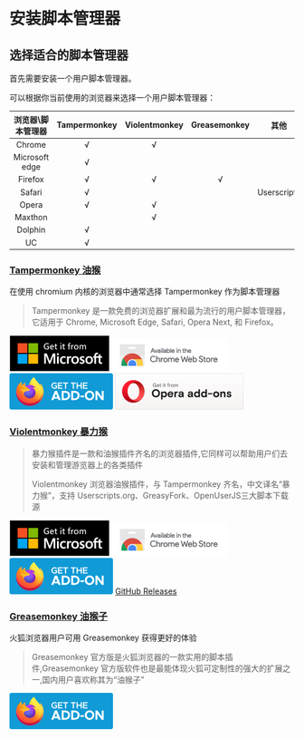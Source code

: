 # 安装脚本管理器

## 选择适合的脚本管理器

首先需要安装一个用户脚本管理器。

可以根据你当前使用的浏览器来选择一个用户脚本管理器：

浏览器\脚本管理器|Tampermonkey|Violentmonkey|Greasemonkey|其他
:-:|:-:|:-:|:-:|:-:
Chrome|√|√|
Microsoft edge|√| |
Firefox|√|√|√
Safari|√| | |Userscripts
Opera|√|√|
Maxthon| |√|
Dolphin|√| |
UC|√| |

### [Tampermonkey 油猴](https://www.tampermonkey.net/)

在使用 chromium 内核的浏览器中通常选择 Tampermonkey 作为脚本管理器

>Tampermonkey 是一款免费的浏览器扩展和最为流行的用户脚本管理器，它适用于 Chrome, Microsoft Edge, Safari, Opera Next, 和 Firefox。

[![Edge 外接程序 BETA](../../.vuepress/public/Badge//edge.png)](https://microsoftedge.microsoft.com/addons/detail/iikmkjmpaadaobahmlepeloendndfphd)
[![Chrome 网上应用店](../../.vuepress/public/Badge//chrome.png)](https://microsoftedge.microsoft.com/addons/detail/iikmkjmpaadaobahmlepeloendndfphd)
[![Firefox 附加组件](../../.vuepress/public/Badge//firefox.png)](https://addons.mozilla.org/firefox/addon/tampermonkey/)
[![Opera](../../.vuepress/public/Badge//opera.png)](https://addons.opera.com/en/extensions/details/tampermonkey-beta/)

### [Violentmonkey 暴力猴](https://violentmonkey.github.io/)

>暴力猴插件是一款和油猴插件齐名的浏览器插件,它同样可以帮助用户们去安装和管理游览器上的各类插件
>
>Violentmonkey 浏览器油猴插件，与 Tampermonkey 齐名，中文译名“暴力猴”，支持 Userscripts.org、GreasyFork、OpenUserJS三大脚本下载源

[![Edge 外接程序 BETA](../../.vuepress/public/Badge/edge.png)](https://microsoftedge.microsoft.com/addons/detail/eeagobfjdenkkddmbclomhiblgggliao)
[![Chrome 网上应用店](../../.vuepress/public/Badge/chrome.png)](https://chrome.google.com/webstore/detail/violent-monkey/jinjaccalgkegednnccohejagnlnfdag)
[![Firefox 附加组件](../../.vuepress/public/Badge//firefox.png)](https://addons.mozilla.org/firefox/addon/violentmonkey/)
[GitHub Releases](https://github.com/violentmonkey/violentmonkey/releases)

### [Greasemonkey 油猴子](https://www.greasespot.net/)

火狐浏览器用户可用 Greasemonkey 获得更好的体验

 >Greasemonkey 官方版是火狐浏览器的一款实用的脚本插件,Greasemonkey 官方版软件也是最能体现火狐可定制性的强大的扩展之一,国内用户喜欢称其为“油猴子”

[![Firefox 附加组件](../../.vuepress/public/Badge//firefox.png)](https://addons.mozilla.org/firefox/addon/greasemonkey/)
